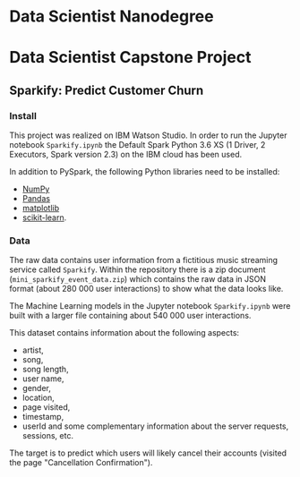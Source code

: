 # Data Scientist Nanodegree
# Data Scientist Capstone Project
## Sparkify: Predict Customer Churn

### Install

This project was realized on IBM Watson Studio. In order to run the Jupyter notebook
`Sparkify.ipynb` the Default Spark Python 3.6 XS (1 Driver, 2 Executors, Spark version 2.3) on the IBM cloud has been used.

In addition to PySpark, the following Python libraries need to be installed:

- [NumPy](http://www.numpy.org/)
- [Pandas](http://pandas.pydata.org)
- [matplotlib](http://matplotlib.org/)
- [scikit-learn](http://scikit-learn.org/stable/).

### Data
The raw data contains user information from a fictitious music streaming
service called `Sparkify`. Within the repository there is a zip document (`mini_sparkify_event_data.zip`) which contains the raw data in JSON format (about 280 000 user interactions) to show what the data looks like.

The Machine Learning models in the Jupyter notebook `Sparkify.ipynb` were built with a larger file containing about 540 000 user interactions.

This dataset contains information about the following aspects:
- artist,
- song,
- song length,
- user name,
- gender,
- location,
- page visited,
- timestamp,
- userId
and some complementary information about the server requests, sessions, etc.

The target is to predict which users will likely cancel their accounts (visited the page "Cancellation Confirmation").
